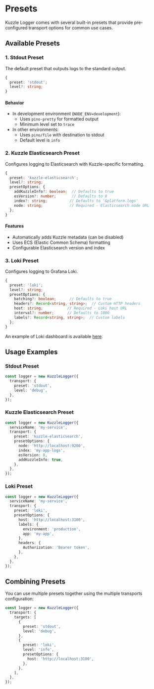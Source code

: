 # Presets

Kuzzle Logger comes with several built-in presets that provide pre-configured transport options for common use cases.

## Available Presets

### 1. Stdout Preset

The default preset that outputs logs to the standard output.

```typescript
{
  preset: 'stdout';
  level?: string;
}
```

#### Behavior

- In development environment (`NODE_ENV=development`):
  - Uses `pino-pretty` for formatted output
  - Minimum level set to `trace`
- In other environments:
  - Uses `pino/file` with destination to stdout
  - Default level is `info`

### 2. Kuzzle Elasticsearch Preset

Configures logging to Elasticsearch with Kuzzle-specific formatting.

```typescript
{
  preset: 'kuzzle-elasticsearch';
  level?: string;
  presetOptions: {
    addKuzzleInfo?: boolean;  // Defaults to true
    esVersion?: number;       // Defaults to 8
    index?: string;          // Defaults to '&platform.logs'
    node: string;            // Required - Elasticsearch node URL
  };
}
```

#### Features

- Automatically adds Kuzzle metadata (can be disabled)
- Uses ECS (Elastic Common Schema) formatting
- Configurable Elasticsearch version and index

### 3. Loki Preset

Configures logging to Grafana Loki.

```typescript
{
  preset: 'loki';
  level?: string;
  presetOptions: {
    batching?: boolean;      // Defaults to true
    headers?: Record<string, string>;  // Custom HTTP headers
    host: string;           // Required - Loki host URL
    interval?: number;      // Defaults to 1000
    labels?: Record<string, string>;  // Custom labels
  };
}
```

An example of Loki dashboard is available [here](./dashboard-loki.md).

## Usage Examples

### Stdout Preset

```typescript
const logger = new KuzzleLogger({
  transport: {
    preset: 'stdout',
    level: 'debug',
  },
});
```

### Kuzzle Elasticsearch Preset

```typescript
const logger = new KuzzleLogger({
  serviceName: 'my-service',
  transport: {
    preset: 'kuzzle-elasticsearch',
    presetOptions: {
      node: 'http://localhost:9200',
      index: 'my-app-logs',
      esVersion: 8,
      addKuzzleInfo: true,
    },
  },
});
```

### Loki Preset

```typescript
const logger = new KuzzleLogger({
  serviceName: 'my-service',
  transport: {
    preset: 'loki',
    presetOptions: {
      host: 'http://localhost:3100',
      labels: {
        environment: 'production',
        app: 'my-app',
      },
      headers: {
        Authorization: 'Bearer token',
      },
    },
  },
});
```

## Combining Presets

You can use multiple presets together using the multiple transports configuration:

```typescript
const logger = new KuzzleLogger({
  transport: {
    targets: [
      {
        preset: 'stdout',
        level: 'debug',
      },
      {
        preset: 'loki',
        level: 'info',
        presetOptions: {
          host: 'http://localhost:3100',
        },
      },
    ],
  },
});
```
